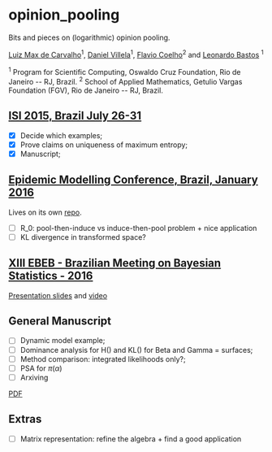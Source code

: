 # opinion_pooling

Bits and pieces on (logarithmic) opinion pooling.

[Luiz Max de Carvalho](http://lmfcarvalho.org/about/)<sup>1</sup>, [Daniel Villela](http://www.procc.fiocruz.br/Members/dvillela)<sup>1</sup>, [Flavio Coelho](http://fccoelho.github.io/)<sup>2</sup> and [Leonardo Bastos](http://www.procc.fiocruz.br/Members/lsbastos) <sup>1</sup>
 
<sup>1</sup> Program for Scientific Computing, Oswaldo Cruz Foundation, Rio de Janeiro -- RJ, Brazil.
<sup>2</sup> School of Applied Mathematics, Getulio Vargas Foundation (FGV), Rio de Janeiro -- RJ, Brazil.

## [ISI 2015, Brazil July 26-31](https://github.com/maxbiostat/opinion_pooling/tree/master/WSC2015)
- [x] Decide which examples;
- [x] Prove claims on uniqueness of maximum entropy;
- [x] Manuscript;

## [Epidemic Modelling Conference, Brazil, January 2016](http://math-epidemics.emap.fgv.br/)
Lives on its own [repo](https://github.com/maxbiostat/R0_uncertainty).
- [ ] R_0: pool-then-induce vs induce-then-pool problem + nice application
- [ ] KL divergence in transformed space?

## [XIII EBEB - Brazilian Meeting on Bayesian Statistics - 2016](http://www.redeabe.org.br/ebeb2016/)
[Presentation slides](https://github.com/maxbiostat/opinion_pooling/blob/master/EBEB_2016/PRESENTATION/lmcarvalho_etal_ebeb_2016.pdf) and [video](https://youtu.be/MGft1XnW3es?list=PL3T2Ppt4bgDJBiGZlan-qNY6PsLOGXdAB)

## General Manuscript
- [ ] Dynamic model example;
- [ ] Dominance analysis for H() and KL() for Beta and Gamma = surfaces;
- [ ] Method comparison: integrated likelihoods only?;
- [ ] PSA for $\pi(\alpha)$
- [ ] Arxiving

[PDF](https://github.com/maxbiostat/opinion_pooling/blob/master/manuscript/Carvalho_etal_pooling.pdf)

## Extras
- [ ] Matrix representation: refine the algebra + find a good application

